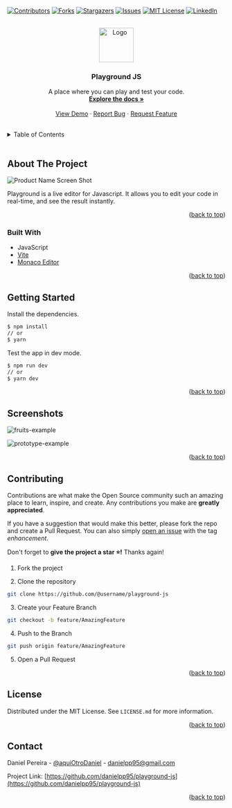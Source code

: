 <div id="top"></div>

[![Contributors][contributors-shield]][contributors-url]
[![Forks][forks-shield]][forks-url]
[![Stargazers][stars-shield]][stars-url]
[![Issues][issues-shield]][issues-url]
[![MIT License][license-shield]][license-url]
[![LinkedIn][linkedin-shield]][linkedin-url]

<!-- PROJECT LOGO -->
<br />

<div align="center">
  <a href="https://github.com/danielpp95/playground-js">
    <img src="https://firebasestorage.googleapis.com/v0/b/playground-js-a2d13.appspot.com/o/profile.png?alt=media&token=ec014511-9a13-42d1-a138-d31f173405e4" alt="Logo" width="80" height="80">
  </a>

  <h3 align="center">Playground JS</h3>

  <p align="center">
    A place where you can play and test your code.
    <br />
        <a href="https://github.com/danielpp95/playground-js"><strong>Explore the docs »</strong></a>
    <br />
    <br />
        <a href="http://code.aod.wtf">View Demo</a>
        ·
        <a href="https://github.com/danielpp95/playground-js/issues">Report Bug</a>
        ·
        <a href="https://github.com/danielpp95/playground-js/issues">Request Feature</a>
  </p>
</div>

<!-- TABLE OF CONTENTS -->
<br/>

<details>
  <summary>Table of Contents</summary>
  <ol>
    <li>
      <a href="#about-the-project">About The Project</a>
      <ul><li><a href="#built-with">Built With</a></li></ul>
    </li>
    <li><a href="#getting-started">Getting Started</a></li>
    <li><a href="#usage">Usage</a></li>
    <li><a href="#Screenshots">Screenshots</a></li>
    <li><a href="#contributing">Contributing</a></li>
    <li><a href="#license">License</a></li>
    <li><a href="#contact">Contact</a></li>
  </ol>
</details>

<br/>

<!-- ABOUT THE PROJECT -->
## About The Project

![Product Name Screen Shot][product-screenshot]

Playground is a live editor for Javascript. It allows you to edit your code in real-time, and see the result instantly.

<p align="right">(<a href="#top">back to top</a>)</p>



### Built With
- JavaScript
- [Vite](https://vitejs.dev)
- [Monaco Editor](https://microsoft.github.io/monaco-editor/)

<p align="right">(<a href="#top">back to top</a>)</p>



<!-- GETTING STARTED -->
## Getting Started

Install the dependencies.
  ```sh
  $ npm install
  // or
  $ yarn
  ```

Test the app in dev mode.
  ```sh
  $ npm run dev
  // or
  $ yarn dev
  ```
<p align="right">(<a href="#top">back to top</a>)</p>


<!-- USAGE EXAMPLES -->
## Screenshots
![fruits-example](https://firebasestorage.googleapis.com/v0/b/playground-js-a2d13.appspot.com/o/fruits.png?alt=media)

![prototype-example](https://firebasestorage.googleapis.com/v0/b/playground-js-a2d13.appspot.com/o/prototype.png?alt=media)

<p align="right">(<a href="#top">back to top</a>)</p>


<!-- CONTRIBUTING -->
## Contributing

Contributions are what make the Open Source community such an amazing place to learn, inspire, and create. Any contributions you make are **greatly appreciated**.

If you have a suggestion that would make this better, please fork the repo and create a Pull Request. You can also simply [open an issue][issues-url] with the tag *enhancement*.

Don't forget to **give the project a star ⭐!** Thanks again!

1. Fork the project

2. Clone the repository

```bash
git clone https://github.com/@username/playground-js
```

3. Create your Feature Branch

```bash
git checkout -b feature/AmazingFeature
```

4. Push to the Branch

```bash
git push origin feature/AmazingFeature
```

5. Open a Pull Request

<p align="right">(<a href="#top">back to top</a>)</p>



<!-- LICENSE -->
## License

Distributed under the MIT License. See `LICENSE.md` for more information.

<p align="right">(<a href="#top">back to top</a>)</p>



<!-- CONTACT -->
## Contact

Daniel Pereira - [@aquiOtroDaniel](https://twitter.com/aquiOtroDaniel) - danielpp95@gmail.com

Project Link: [https://github.com/danielpp95/playground-js](https://github.com/danielpp95/playground-js)

<p align="right">(<a href="#top">back to top</a>)</p>


<!-- MARKDOWN LINKS & IMAGES -->
<!-- https://www.markdownguide.org/basic-syntax/#reference-style-links -->
[contributors-shield]: https://img.shields.io/github/contributors/danielpp95/playground-js.svg?style=for-the-badge
[contributors-url]: https://github.com/danielpp95/playground-js/graphs/contributors
[forks-shield]: https://img.shields.io/github/forks/danielpp95/playground-js.svg?style=for-the-badge
[forks-url]: https://github.com/danielpp95/playground-js/network/members
[stars-shield]: https://img.shields.io/github/stars/danielpp95/playground-js.svg?style=for-the-badge
[stars-url]: https://github.com/danielpp95/playground-js/stargazers
[issues-shield]: https://img.shields.io/github/issues/danielpp95/playground-js.svg?style=for-the-badge
[issues-url]: https://github.com/danielpp95/playground-js/issues
[license-shield]: https://img.shields.io/github/license/danielpp95/playground-js.svg?style=for-the-badge
[license-url]: https://github.com/danielpp95/playground-js/blob/master/LICENSE.md
[linkedin-shield]: https://img.shields.io/badge/-LinkedIn-black.svg?style=for-the-badge&logo=linkedin&colorB=555
[linkedin-url]: https://linkedin.com/in/danielpp95
[product-screenshot]: https://firebasestorage.googleapis.com/v0/b/playground-js-a2d13.appspot.com/o/prototype.png?alt=media